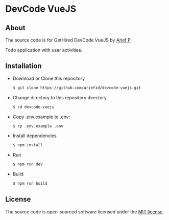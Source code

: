 # DevCode VueJS

## About

The source code is for GetHired DevCode VueJS by [Arief P](https://github.com/ariefid).

Todo application with user activities.

## Installation

-   Download or Clone this repository

    ```bash
    $ git clone https://github.com/ariefid/devcode-vuejs.git
    ```

-   Change directory to this repository directory.

    ```bash
    $ cd devcode-vuejs
    ```

-   Copy .env.example to .env:

    ```bash
    $ cp .env.example .env
    ```

-   Install dependencies

    ```bash
    $ npm install
    ```

-   Run

    ```bash
    $ npm run dev
    ```

-   Build

    ```bash
    $ npm run build
    ```

## License

The source code is open-sourced software licensed under the [MIT license](./LICENSE).
